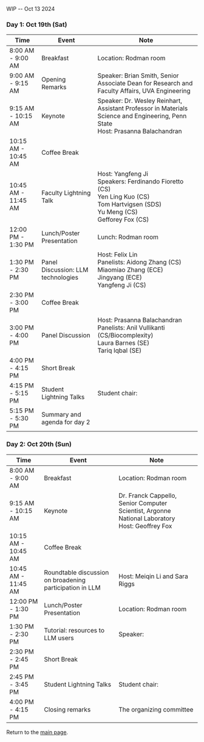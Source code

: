 WIP -- Oct 13 2024


### Day 1: Oct 19th (Sat) 

| Time                     | Event                           | Note                                                                                                      |
|--------------------------|---------------------------------|-----------------------------------------------------------------------------------------------------------|
| 8:00 AM - 9:00 AM        | Breakfast                       | Location: Rodman room                                                                                     |
| 9:00 AM - 9:15 AM        | Opening Remarks                  | Speaker: Brian Smith, Senior Associate Dean for Research and Faculty Affairs, UVA Engineering                      |
| 9:15 AM - 10:15 AM       | Keynote                         | Speaker: Dr. Wesley Reinhart, Assistant Professor in Materials Science and Engineering, Penn State <br>Host: Prasanna Balachandran                                              |
| 10:15 AM - 10:45 AM      | Coffee Break                    |                                                                                                           |
| 10:45 AM - 11:45 AM      | Faculty Lightning Talk          | Host: Yangfeng Ji<br>Speakers: Ferdinando Fioretto (CS)<br>Yen Ling Kuo (CS)<br>Tom Hartvigsen (SDS)<br>Yu Meng (CS)<br>Gefforey Fox (CS) |
| 12:00 PM - 1:30 PM       | Lunch/Poster Presentation       | Lunch: Rodman room                                                                                        |
| 1:30 PM - 2:30 PM        | Panel Discussion: LLM technologies | Host: Felix Lin<br>Panelists: Aidong Zhang (CS)<br>Miaomiao Zhang (ECE)<br>Jingyang (ECE)<br>Yangfeng Ji (CS) |
| 2:30 PM - 3:00 PM        | Coffee Break                    |                                                                                                           |
| 3:00 PM - 4:00 PM        | Panel Discussion                | Host: Prasanna Balachandran<br>Panelists: Anil Vullikanti (CS/Biocomplexity)<br>Laura Barnes (SE)<br>Tariq Iqbal (SE) |
| 4:00 PM - 4:15 PM        | Short Break                     |                                                                                                           |
| 4:15 PM - 5:15 PM        | Student Lightning Talks         | Student chair: <TBD>                                                                                                          |
| 5:15 PM - 5:30 PM        | Summary and agenda for day 2    |                                                                                                           |

### Day 2: Oct 20th (Sun) 

| Time                     | Event                                                   | Note                                                                                                      |
|--------------------------|---------------------------------------------------------|-----------------------------------------------------------------------------------------------------------|
| 8:00 AM - 9:00 AM        | Breakfast                                               | Location: Rodman room                                                                                     |
| 9:15 AM - 10:15 AM       | Keynote                                                 | Dr. Franck Cappello, Senior Computer Scientist, Argonne National Laboratory<br>Host: Geoffrey Fox          |
| 10:15 AM - 10:45 AM      | Coffee Break                                            |                                                                                                           |
| 10:45 AM - 11:45 AM      | Roundtable discussion on broadening participation in LLM | Host: Meiqin Li and Sara Riggs                                                                            |
| 12:00 PM - 1:30 PM       | Lunch/Poster Presentation                               | Location: Rodman room                                                                                     |
| 1:30 PM - 2:30 PM        | Tutorial: resources to LLM users                        | Speaker: <Yangfeng Ji>                                                                                               |
| 2:30 PM - 2:45 PM        | Short Break                                             |                                                                                                           |
| 2:45 PM - 3:45 PM        | Student Lightning Talks                                 | Student chair: <TBD>                                                                                                           |
| 4:00 PM - 4:15 PM        | Closing remarks                                         | The organizing committee                                                                                  |

Return to the [main page](README.md).


